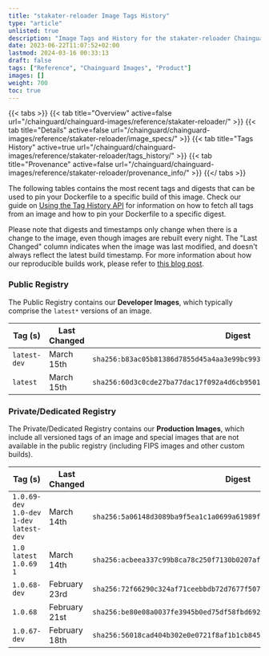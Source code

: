 ```yaml
---
title: "stakater-reloader Image Tags History"
type: "article"
unlisted: true
description: "Image Tags and History for the stakater-reloader Chainguard Image"
date: 2023-06-22T11:07:52+02:00
lastmod: 2024-03-16 00:33:13
draft: false
tags: ["Reference", "Chainguard Images", "Product"]
images: []
weight: 700
toc: true
---
```


{{< tabs >}}
{{< tab title="Overview" active=false url="/chainguard/chainguard-images/reference/stakater-reloader/" >}}
{{< tab title="Details" active=false url="/chainguard/chainguard-images/reference/stakater-reloader/image_specs/" >}}
{{< tab title="Tags History" active=true url="/chainguard/chainguard-images/reference/stakater-reloader/tags_history/" >}}
{{< tab title="Provenance" active=false url="/chainguard/chainguard-images/reference/stakater-reloader/provenance_info/" >}}
{{</ tabs >}}

The following tables contains the most recent tags and digests that can be used to pin your Dockerfile to a specific build of this image. Check our guide on [Using the Tag History API](/chainguard/chainguard-images/using-the-tag-history-api/) for information on how to fetch all tags from an image and how to pin your Dockerfile to a specific digest.

Please note that digests and timestamps only change when there is a change to the image, even though images are rebuilt every night. The "Last Changed" column indicates when the image was last modified, and doesn't always reflect the latest build timestamp. For more information about how our reproducible builds work, please refer to [this blog post](https://www.chainguard.dev/unchained/reproducing-chainguards-reproducible-image-builds).

### Public Registry
The Public Registry contains our **Developer Images**, which typically comprise the `latest*` versions of an image.

| Tag (s)       | Last Changed | Digest                                                                    |
|---------------|--------------|---------------------------------------------------------------------------|
|  `latest-dev` | March 15th   | `sha256:b83ac05b81386d7855d45a4aa3e99bc993495522d0c5ee40be09497d4b4460be` |
|  `latest`     | March 15th   | `sha256:60d3c0cde27ba77dac17f092a4d6cb950116280c09d82526b701c6a4d505277d` |


### Private/Dedicated Registry
The Private/Dedicated Registry contains our **Production Images**, which include all versioned tags of an image and special images that are not available in the public registry (including FIPS images and other custom builds).

| Tag (s)                                      | Last Changed  | Digest                                                                    |
|----------------------------------------------|---------------|---------------------------------------------------------------------------|
|  `1.0.69-dev` `1.0-dev` `1-dev` `latest-dev` | March 14th    | `sha256:5a06148d3089ba9f5ea1c1a0699a61989f6557ea24a802415e210a4c5ec4ba57` |
|  `1.0` `latest` `1.0.69` `1`                 | March 14th    | `sha256:acbeea337c99b8ca78c250f7130b0207af196644961a8028a8bc74a47d484f57` |
|  `1.0.68-dev`                                | February 23rd | `sha256:72f66290c324af71ceebbdb72d7677f507114bbc7be98db471ea372590eff1f7` |
|  `1.0.68`                                    | February 21st | `sha256:be80e08a0037fe3945b0ed75df58fbd69246e67debfecd2e62aee309fa71432c` |
|  `1.0.67-dev`                                | February 18th | `sha256:56018cad404b302e0e0721f8af1b1cb84566a4a034be893c3876f983e2c2d4ff` |

